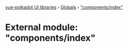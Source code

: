 [vue-polkadot UI libraries](../README.md) › [Globals](../globals.md) › ["components/index"](_components_index_.md)

# External module: "components/index"



